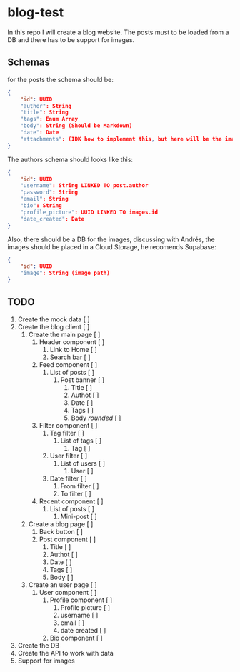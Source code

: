 # blog-test

In this repo I will create a blog website. The posts must to be loaded from a DB and there has to be support for images.

## Schemas
for the posts the schema should be:
```json
{
    "id": UUID
    "author": String
    "title": String
    "tags": Enum Array
    "body": String (Should be Markdown)
    "date": Date
    "attachments": (IDK how to implement this, but here will be the images)
}
```

The authors schema should looks like this:
```json
{
    "id": UUID
    "username": String LINKED TO post.author
    "password": String
    "email": String
    "bio": String
    "profile_picture": UUID LINKED TO images.id
    "date_created": Date
}
```

Also, there should be a DB for the images, discussing with Andrés, the images should be placed in a Cloud Storage, he recomends Supabase:
```json
{
    "id": UUID
    "image": String (image path)
}
```



## TODO
1. Create the mock data [ ]
2. Create the blog client [ ]
    1. Create the main page [ ]
        1. Header component [ ]
            1. Link to Home [ ]
            2. Search bar [ ]
        2. Feed component [ ]
            1. List of posts [ ]
                1. Post banner [ ]
                    1. Title [ ]
                    2. Authot [ ]
                    3. Date [ ]
                    4. Tags [ ]
                    4. Body _rounded_ [ ]
        3. Filter component [ ]
            1. Tag filter [ ]
                1. List of tags [ ]
                    1. Tag [ ]
            2. User filter [ ]
                1. List of users [ ]
                    1. User [ ]
            3. Date filter [ ]
                1. From filter [ ]
                2. To filter [ ]
        4. Recent component [ ]
            1. List of posts [ ]
                1. Mini-post [ ]
    2. Create a blog page [ ]
        1. Back button [ ]
        2. Post component [ ]
            1. Title [ ]
            2. Authot [ ]
            3. Date [ ]
            4. Tags [ ]
            4. Body [ ]
    3. Create an user page [ ]
        1. User component [ ]
            1. Profile component [ ]
                1. Profile picture [ ]
                2. username [ ]
                3. email [ ]
                4. date created [ ]
            2. Bio component [ ]
3. Create the DB
4. Create the API to work with data
5. Support for images


